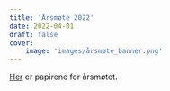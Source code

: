 ```yaml
---
title: 'Årsmøte 2022'
date: 2022-04-01
draft: false
cover:
    image: 'images/årsmøte_banner.png'
---
```


[Her](årsmøte22-dokumenter.zip) er papirene for årsmøtet.
